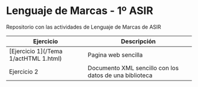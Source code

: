 # Lenguaje de Marcas - 1º ASIR
Repositorio con las actividades de Lenguaje de Marcas de ASIR

| Ejercicio        | Descripción                |
| -------------    | -------------              |
| [Ejercicio 1](/Tema 1/actHTML 1.html)      | Pagina web sencilla        |
| Ejercicio 2        | Documento XML sencillo con los datos de una biblioteca                |

